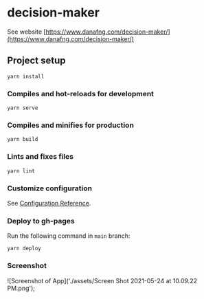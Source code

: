 # decision-maker
See website [https://www.danafng.com/decision-maker/](https://www.danafng.com/decision-maker/)
## Project setup
```
yarn install
```

### Compiles and hot-reloads for development
```
yarn serve
```

### Compiles and minifies for production
```
yarn build
```

### Lints and fixes files
```
yarn lint
```

### Customize configuration
See [Configuration Reference](https://cli.vuejs.org/config/).


### Deploy to gh-pages
Run the following command in `main` branch:
```
yarn deploy
```

### Screenshot

![Screenshot of App]('./assets/Screen Shot 2021-05-24 at 10.09.22 PM.png');